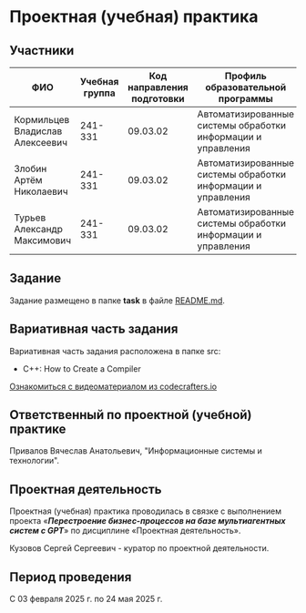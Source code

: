 # Проектная (учебная) практика

## Участники

| ФИО | Учебная группа | Код направления подготовки | Профиль образовательной программы |
|-|-|-|-|
| Кормильцев Владислав Алексеевич | 241-331 | 09.03.02 | Автоматизированные системы обработки информации и управления |
| Злобин Артём Николаевич | 241-331 | 09.03.02 | Автоматизированные системы обработки информации и управления |
| Турьев Александр Максимович | 241-331 | 09.03.02 | Автоматизированные системы обработки информации и управления |

## Задание

Задание размещено в папке **task** в файле [README.md](task/README.md).

## Вариативная часть задания

Вариативная часть задания расположена в папке src:

- C++: How to Create a Compiler

[Ознакомиться с видеоматериалом из codecrafters.io](https://www.youtube.com/watch?v=eF9qWbuQLuw)


## Ответственный по проектной (учебной) практике

Привалов Вячеслав Анатольевич, "Информационные системы и технологии".

## Проектная деятельность

Проектная (учебная) практика проводилась в связке с выполнением проекта «***Перестроение бизнес-процессов на базе мультиагентных систем с GPT***» по дисциплине «Проектная деятельность».

Кузовов Сергей Сергеевич - куратор по проектной деятельности.

## Период проведения

С 03 февраля 2025 г. по 24 мая 2025 г.
